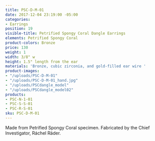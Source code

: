 ```yaml
---
title: PSC-D-M-01
date: 2017-12-04 23:19:00 -05:00
categories:
- Earrings
position: 19
visible-title: Petrified Spongy Coral Dangle Earrings
elements: Petrified Spongy Coral
product-colors: Bronze
price: 130
weight: 1
width: 3/8" w
height: 1.5" length from the ear
materials: 'Bronze, cubic zirconia, and gold-filled ear wire '
product-images:
- "/uploads/PSC-D-M-01"
- "/uploads/PSC-D-M-01_hand.jpg"
- "/uploads/PSCdangle_model"
- "/uploads/PSCdangle_model02"
products:
- PSC-N-1-01
- PSC-S-S-01
- PSC-R-S-01
sku: PSC-D-M-01
---
```


Made from Petrified Spongy Coral specimen. Fabricated by the Chief Investigator, Ráchel Räder.

